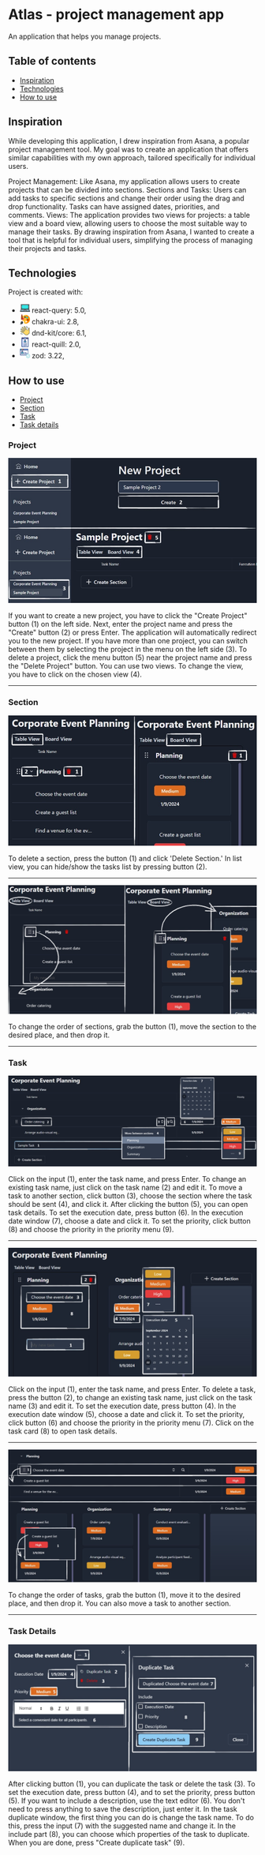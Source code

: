 # Atlas - project management app

An application that helps you manage projects.

## Table of contents

- [Inspiration](#inspiration)
- [Technologies](#technologies)
- [How to use](#how-to-use)

## Inspiration

While developing this application, I drew inspiration from Asana, a popular project management tool. My goal was to create an application that offers similar capabilities with my own approach, tailored specifically for individual users.

Project Management: Like Asana, my application allows users to create projects that can be divided into sections.
Sections and Tasks: Users can add tasks to specific sections and change their order using the drag and drop functionality. Tasks can have assigned dates, priorities, and comments.
Views: The application provides two views for projects: a table view and a board view, allowing users to choose the most suitable way to manage their tasks.
By drawing inspiration from Asana, I wanted to create a tool that is helpful for individual users, simplifying the process of managing their projects and tasks.

## Technologies

Project is created with:

- <img src="./src//images/laptop.png" alt="My Icon" width="20" height="20"> react-query: 5.0,
- <img src="./src//images/chakraUi.png" alt="My Icon" width="20" height="20"> chakra-ui: 2.8,
- <img src="./src//images/dnd.png" alt="My Icon" width="20" height="20"> dnd-kit/core: 6.1,
- <img src="./src//images/quill.png" alt="My Icon" width="20" height="20"> react-quill: 2.0,
- <img src="./src//images/zod.png" alt="My Icon" width="20" height="20"> zod: 3.22,

## How to use

- [Project](#project)
- [Section](#section)
- [Task](#task)
- [Task details](#task-details)

### Project

![screen](./src//images/createProject1.jpg)

If you want to create a new project, you have to click the "Create Project" button (1) on the left side.
Next, enter the project name and press the "Create" button (2) or press Enter.
The application will automatically redirect you to the new project.
If you have more than one project, you can switch between them by selecting the project in the menu on the left side (3).
To delete a project, click the menu button (5) near the project name and press the "Delete Project" button.
You can use two views. To change the view, you have to click on the chosen view (4).


___
### Section

![screen](./src/images/editSection1.jpg)

To delete a section, press the button (1) and click 'Delete Section.' In list view, you can hide/show the tasks list by pressing button (2).


___
![screen](./src/images/moveSection1.jpg)

To change the order of sections, grab the button (1), move the section to the desired place, and then drop it.


___
### Task

![screen](./src/images/createEditTaskListView1.jpg)

Click on the input (1), enter the task name, and press Enter. To change an existing task name, just click on the task name (2) and edit it.
To move a task to another section, click button (3), choose the section where the task should be sent (4), and click it.
After clicking the button (5), you can open task details.
To set the execution date, press button (6). In the execution date window (7), choose a date and click it.
To set the priority, click button (8) and choose the priority in the priority menu (9).


___
![screen](./src/images/createEditTaskBoardView1.jpg)

Click on the input (1), enter the task name, and press Enter. To delete a task, press the button (2), to change an existing task name, just click on the task name (3) and edit it.
To set the execution date, press button (4). In the execution date window (5), choose a date and click it.
To set the priority, click button (6) and choose the priority in the priority menu (7). Click on the task card (8) to open task details.


___
![screen](./src/images/moveTask1.jpg)

To change the order of tasks, grab the button (1), move it to the desired place, and then drop it. You can also move a task to another section.


___
### Task Details

![screen](./src/images/taskDetails1.jpg)

After clicking button (1), you can duplicate the task or delete the task (3).
To set the execution date, press button (4), and to set the priority, press button (5).
If you want to include a description, use the text editor (6). You don't need to press anything to save the description, just enter it.
In the task duplicate window, the first thing you can do is change the task name. To do this, press the input (7) with the suggested name and change it.
In the include part (8), you can choose which properties of the task to duplicate. When you are done, press "Create duplicate task" (9).

